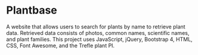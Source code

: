 # Plantbase

A website that allows users to search for plants by name to retrieve plant data. Retrieved data consists of photos, common names, scientific names, and plant families. This project uses JavaScript, jQuery, Bootstrap 4, HTML, CSS, Font Awesome, and the Trefle plant PI.
